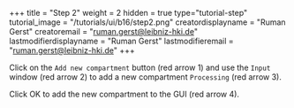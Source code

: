 +++
title = "Step 2"
weight = 2
hidden = true
type="tutorial-step"
tutorial_image = "/tutorials/ui/b16/step2.png"
creatordisplayname = "Ruman Gerst"
creatoremail = "ruman.gerst@leibniz-hki.de"
lastmodifierdisplayname = "Ruman Gerst"
lastmodifieremail = "ruman.gerst@leibniz-hki.de"
+++

Click on the `Add new compartment` button (red arrow 1) and use the `Input` window (red arrow 2) to add a new compartment `Processing` (red arrow 3). 

Click OK to add the new compartment to the GUI (red arrow 4). 